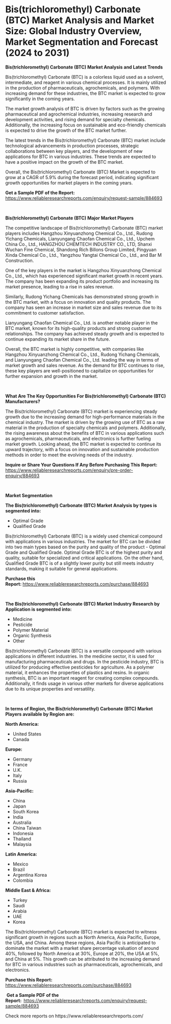 <p><h1>Bis(trichloromethyl) Carbonate (BTC) Market Analysis and Market Size: Global Industry Overview, Market Segmentation and Forecast (2024 to 2031)</h1></p><p><strong>Bis(trichloromethyl) Carbonate (BTC) Market Analysis and Latest Trends</strong></p>
<p><p>Bis(trichloromethyl) Carbonate (BTC) is a colorless liquid used as a solvent, intermediate, and reagent in various chemical processes. It is mainly utilized in the production of pharmaceuticals, agrochemicals, and polymers. With increasing demand for these industries, the BTC market is expected to grow significantly in the coming years.</p><p>The market growth analysis of BTC is driven by factors such as the growing pharmaceutical and agrochemical industries, increasing research and development activities, and rising demand for specialty chemicals. Additionally, the increasing focus on sustainable and eco-friendly chemicals is expected to drive the growth of the BTC market further.</p><p>The latest trends in the Bis(trichloromethyl) Carbonate (BTC) market include technological advancements in production processes, strategic collaborations between key players, and the development of new applications for BTC in various industries. These trends are expected to have a positive impact on the growth of the BTC market.</p><p>Overall, the Bis(trichloromethyl) Carbonate (BTC) Market is expected to grow at a CAGR of 5.9% during the forecast period, indicating significant growth opportunities for market players in the coming years.</p></p>
<p><strong>Get a Sample PDF of the Report:&nbsp;</strong> <a href="https://www.reliableresearchreports.com/enquiry/request-sample/884693">https://www.reliableresearchreports.com/enquiry/request-sample/884693</a></p>
<p>&nbsp;</p>
<p><strong>Bis(trichloromethyl) Carbonate (BTC) Major Market Players</strong></p>
<p><p>The competitive landscape of Bis(trichloromethyl) Carbonate (BTC) market players includes Hangzhou Xinyuanzhong Chemical Co., Ltd., Rudong Yichang Chemicals, Lianyungang Chaofan Chemical Co., Ltd., Upchem China Co., Ltd., HANGZHOU CHEMTECH INDUSTRY CO., LTD, Shanxi Wuchan Fine Chemical, Shandong Rich Billons Group Limited, Pingyuan Xinda Chemical Co., Ltd., Yangzhou Yangtai Chemical Co., Ltd., and Bar M Construction.</p><p>One of the key players in the market is Hangzhou Xinyuanzhong Chemical Co., Ltd., which has experienced significant market growth in recent years. The company has been expanding its product portfolio and increasing its market presence, leading to a rise in sales revenue.</p><p>Similarly, Rudong Yichang Chemicals has demonstrated strong growth in the BTC market, with a focus on innovation and quality products. The company has seen an increase in market size and sales revenue due to its commitment to customer satisfaction.</p><p>Lianyungang Chaofan Chemical Co., Ltd. is another notable player in the BTC market, known for its high-quality products and strong customer relationships. The company has achieved steady growth and is expected to continue expanding its market share in the future.</p><p>Overall, the BTC market is highly competitive, with companies like Hangzhou Xinyuanzhong Chemical Co., Ltd., Rudong Yichang Chemicals, and Lianyungang Chaofan Chemical Co., Ltd. leading the way in terms of market growth and sales revenue. As the demand for BTC continues to rise, these key players are well-positioned to capitalize on opportunities for further expansion and growth in the market.</p></p>
<p>&nbsp;</p>
<p><strong>What Are The Key Opportunities For Bis(trichloromethyl) Carbonate (BTC) Manufacturers?</strong></p>
<p><p>The Bis(trichloromethyl) Carbonate (BTC) market is experiencing steady growth due to the increasing demand for high-performance materials in the chemical industry. The market is driven by the growing use of BTC as a raw material in the production of specialty chemicals and polymers. Additionally, the rising awareness about the benefits of BTC in various applications such as agrochemicals, pharmaceuticals, and electronics is further fueling market growth. Looking ahead, the BTC market is expected to continue its upward trajectory, with a focus on innovation and sustainable production methods in order to meet the evolving needs of the industry.</p></p>
<p><strong>Inquire or Share Your Questions If Any Before Purchasing This Report:</strong> <a href="https://www.reliableresearchreports.com/enquiry/pre-order-enquiry/884693">https://www.reliableresearchreports.com/enquiry/pre-order-enquiry/884693</a></p>
<p>&nbsp;</p>
<p><strong>Market Segmentation</strong></p>
<p><strong>The Bis(trichloromethyl) Carbonate (BTC) Market Analysis by types is segmented into:</strong></p>
<p><ul><li>Optimal Grade</li><li>Qualified Grade</li></ul></p>
<p><p>Bis(trichloromethyl) Carbonate (BTC) is a widely used chemical compound with applications in various industries. The market for BTC can be divided into two main types based on the purity and quality of the product - Optimal Grade and Qualified Grade. Optimal Grade BTC is of the highest purity and quality, suitable for specialized and critical applications. On the other hand, Qualified Grade BTC is of a slightly lower purity but still meets industry standards, making it suitable for general applications.</p></p>
<p><strong>Purchase this Report:&nbsp;</strong><a href="https://www.reliableresearchreports.com/purchase/884693">https://www.reliableresearchreports.com/purchase/884693</a></p>
<p>&nbsp;</p>
<p><strong>The Bis(trichloromethyl) Carbonate (BTC) Market Industry Research by Application is segmented into:</strong></p>
<p><ul><li>Medicine</li><li>Pesticide</li><li>Polymer Material</li><li>Organic Synthesis</li><li>Other</li></ul></p>
<p><p>Bis(trichloromethyl) Carbonate (BTC) is a versatile compound with various applications in different industries. In the medicine sector, it is used for manufacturing pharmaceuticals and drugs. In the pesticide industry, BTC is utilized for producing effective pesticides for agriculture. As a polymer material, it enhances the properties of plastics and resins. In organic synthesis, BTC is an important reagent for creating complex compounds. Additionally, it finds usage in various other markets for diverse applications due to its unique properties and versatility.</p></p>
<p>&nbsp;</p>
<p><strong>In terms of Region, the Bis(trichloromethyl) Carbonate (BTC) Market Players available by Region are:</strong></p>
<p>
    <p> <strong> North America: </strong>
        <ul>
            <li>United States</li>
            <li>Canada</li>
        </ul>
        </p> 
    <p> <strong> Europe: </strong>
        <ul>
            <li>Germany</li>
            <li>France</li>
            <li>U.K.</li>
            <li>Italy</li>
            <li>Russia</li>
        </ul>
        </p> 
    <p> <strong> Asia-Pacific: </strong>
        <ul>
            <li>China</li>
            <li>Japan</li>
            <li>South Korea</li>
            <li>India</li>
            <li>Australia</li>
            <li>China Taiwan</li>
            <li>Indonesia</li>
            <li>Thailand</li>
            <li>Malaysia</li>
        </ul>
        </p> 
    <p> <strong> Latin America: </strong>
        <ul>
            <li>Mexico</li>
            <li>Brazil</li>
            <li>Argentina Korea</li>
            <li>Colombia</li>
        </ul>
        </p> 
    <p> <strong> Middle East & Africa: </strong>
        <ul>
            <li>Turkey</li>
            <li>Saudi</li>
            <li>Arabia</li>
            <li>UAE</li>
            <li>Korea</li>
        </ul>
    </p>
    </p>
<p><p>The Bis(trichloromethyl) Carbonate (BTC) market is expected to witness significant growth in regions such as North America, Asia Pacific, Europe, the USA, and China. Among these regions, Asia Pacific is anticipated to dominate the market with a market share percentage valuation of around 40%, followed by North America at 30%, Europe at 20%, the USA at 5%, and China at 5%. This growth can be attributed to the increasing demand for BTC in various industries such as pharmaceuticals, agrochemicals, and electronics.</p></p>
<p><strong>Purchase this Report: </strong><a href="https://www.reliableresearchreports.com/purchase/884693">https://www.reliableresearchreports.com/purchase/884693</a></p>
<p>&nbsp;<strong>Get a Sample PDF of the Report:&nbsp;&nbsp;</strong><a href="https://www.reliableresearchreports.com/enquiry/request-sample/884693">https://www.reliableresearchreports.com/enquiry/request-sample/884693</a></p>
<p><strong></strong></p>
<p>Check more reports on https://www.reliableresearchreports.com/</p>